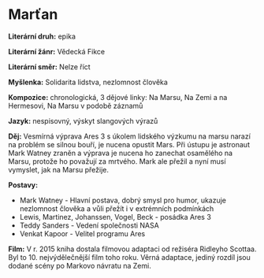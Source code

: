 # Marťan

**Literární druh:** epika

**Literární žánr:** Vědecká Fikce

**Literární směr:** Nelze říct

**Myšlenka:** Solidarita lidstva, nezlomnost člověka

**Kompozice:** chronologická, 3 dějové linky: Na Marsu, Na Zemi a na Hermesovi, Na Marsu v podobě záznamů

**Jazyk:** nespisovný, výskyt slangových výrazů

**Děj:** Vesmírná výprava Ares 3 s úkolem lidského výzkumu na marsu narazí na problém se silnou bouří, je nucena opustit Mars. Při ústupu je astronaut Mark Watney zraněn a výprava je nucena ho zanechat osamělého na Marsu, protože ho považují za mrtvého. Mark ale přežil a nyní musí vymyslet, jak na Marsu přežije.

**Postavy:**  
 - Mark Watney - Hlavní postava, dobrý smysl pro humor, ukazuje nezlomnost člověka a vůli přežít i v extrémních podmínkách
 - Lewis, Martinez, Johanssen, Vogel, Beck - posádka Ares 3
 - Teddy Sanders - Vedení společnosti NASA
 - Venkat Kapoor - Velitel programu Ares

**Film:** V r. 2015 kniha dostala filmovou adaptaci od režiséra Ridleyho Scottaa. Byl to 10. nejvýdělečnější film toho roku. Věrná adaptace, jediný rozdíl jsou dodané scény po Markovo návratu na Zemi.
